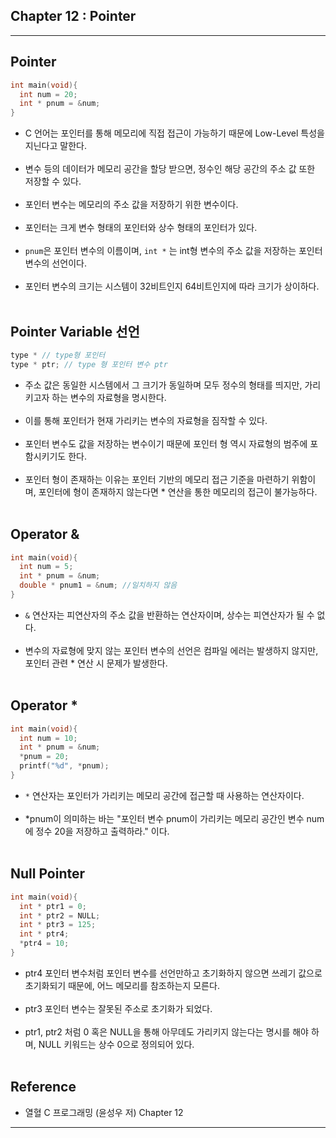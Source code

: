 Chapter 12 : Pointer
--------------------

---

Pointer
-------

```C
int main(void){
  int num = 20;
  int * pnum = &num;
}
```

-	C 언어는 포인터를 통해 메모리에 직접 접근이 가능하기 때문에 Low-Level 특성을 지닌다고 말한다.<br><br>
-	변수 등의 데이터가 메모리 공간을 할당 받으면, 정수인 해당 공간의 주소 값 또한 저장할 수 있다.<br><br>
-	포인터 변수는 메모리의 주소 값을 저장하기 위한 변수이다.<br><br>
-	포인터는 크게 변수 형태의 포인터와 상수 형태의 포인터가 있다.<br><br>
-	`pnum`은 포인터 변수의 이름이며, `int *` 는 int형 변수의 주소 값을 저장하는 포인터 변수의 선언이다.<br><br>
-	포인터 변수의 크기는 시스템이 32비트인지 64비트인지에 따라 크기가 상이하다.<br><br>

Pointer Variable 선언
---------------------

```C
type * // type형 포인터
type * ptr; // type 형 포인터 변수 ptr
```

-	주소 값은 동일한 시스템에서 그 크기가 동일하며 모두 정수의 형태를 띄지만, 가리키고자 하는 변수의 자료형을 명시한다.<br><br>
-	이를 통해 포인터가 현재 가리키는 변수의 자료형을 짐작할 수 있다.<br><br>
-	포인터 변수도 값을 저장하는 변수이기 때문에 포인터 형 역시 자료형의 범주에 포함시키기도 한다.<br><br>
-	포인터 형이 존재하는 이유는 포인터 기반의 메모리 접근 기준을 마련하기 위함이며, 포인터에 형이 존재하지 않는다면 * 연산을 통한 메모리의 접근이 불가능하다.<br><br>

Operator &
----------

```C
int main(void){
  int num = 5;
  int * pnum = &num;
  double * pnum1 = &num; //일치하지 않음
}
```

-	`&` 연산자는 피연산자의 주소 값을 반환하는 연산자이며, 상수는 피연산자가 될 수 없다.<br><br>
-	변수의 자료형에 맞지 않는 포인터 변수의 선언은 컴파일 에러는 발생하지 않지만, 포인터 관련 * 연산 시 문제가 발생한다.<br><br>

Operator \*
-----------

```C
int main(void){
  int num = 10;
  int * pnum = &num;
  *pnum = 20;
  printf("%d", *pnum);
}
```

-	`*` 연산자는 포인터가 가리키는 메모리 공간에 접근할 때 사용하는 연산자이다.<br><br>
-	*pnum이 의미하는 바는 "포인터 변수 pnum이 가리키는 메모리 공간인 변수 num에 정수 20을 저장하고 출력하라." 이다.<br><br>

Null Pointer
------------

```C
int main(void){
  int * ptr1 = 0;
  int * ptr2 = NULL;
  int * ptr3 = 125;
  int * ptr4;
  *ptr4 = 10;
}
```

-	ptr4 포인터 변수처럼 포인터 변수를 선언만하고 초기화하지 않으면 쓰레기 값으로 초기화되기 때문에, 어느 메모리를 참조하는지 모른다.<br><br>
-	ptr3 포인터 변수는 잘못된 주소로 초기화가 되었다.<br><br>
-	ptr1, ptr2 처럼 0 혹은 NULL을 통해 아무데도 가리키지 않는다는 명시를 해야 하며, NULL 키워드는 상수 0으로 정의되어 있다.<br><br>

Reference
---------

-	열혈 C 프로그래밍 (윤성우 저) Chapter 12

---
